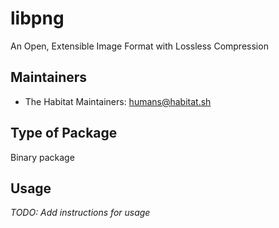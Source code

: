 # libpng

An Open, Extensible Image Format with Lossless Compression

## Maintainers

* The Habitat Maintainers: <humans@habitat.sh>

## Type of Package

Binary package

## Usage

*TODO: Add instructions for usage*

